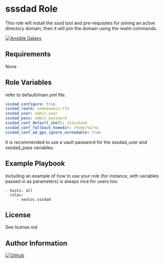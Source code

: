 sssdad Role
=========

This role will install the sssd tool and pre-requisites for joining an active directory domain, then it will join the domain using the realm commands.

[![Ansible Galaxy](https://img.shields.io/badge/ansible--galaxy-neoloc.sssdad-blue.svg)](https://galaxy.ansible.com/neoloc/ansible-role-sssdad/)


Requirements
------------

None

Role Variables
--------------

refer to default/main.yml file.

```yaml
sssdad_configure: true
sssdad_realm: somedomain.tld
sssdad_user: admin_user
sssdad_pass: admin_password
sssdad_conf_default_shell: /bin/bash
sssdad_conf_fallback_homedir: /home/%d/%u
sssdad_conf_ad_gpo_ignore_unreadable: true
```

It is recommended to use a vault password for the sssdad_user and sssdad_pass variables.

Example Playbook
----------------

Including an example of how to use your role (for instance, with variables passed in as parameters) is always nice for users too:

    - hosts: all
      roles:
         - neoloc.sssdad

License
-------

See license.md

Author Information
------------------

[![Github](https://img.shields.io/badge/Github-neoloc-blue.svg)](https://github.com/neoloc)
